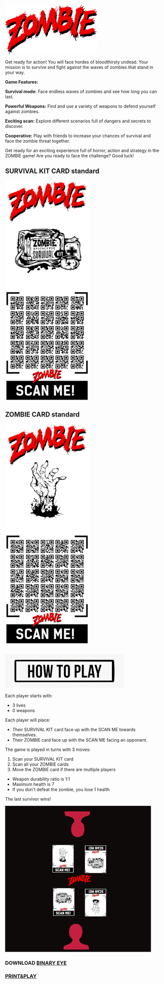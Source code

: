 ![ZOMBIE](/images/logo.png) 

Get ready for action! You will face hordes of bloodthirsty undead. Your mission is to survive and fight against the waves of zombies that stand in your way. 



**Game Features:**

**Survival mode:** Face endless waves of zombies and see how long you can last. 

**Powerful Weapons:** Find and use a variety of weapons to defend yourself against zombies. 

**Exciting scan:** Explore different scenarios full of dangers and secrets to discover. 

**Cooperative:** Play with friends to increase your chances of survival and face the zombie threat together. 



Get ready for an exciting experience full of horror, action and strategy in the ZOMBIE game! Are you ready to face the challenge? Good luck!

## SURVIVAL KIT CARD standard
![KIT](/images/KIT.png) ![KIT-QR](/images/KIT-SURVIVE.png)    

## ZOMBIE CARD standard
![ZOMBIE](/images/ZOMBIE.png) ![ZOMBIES](/images/ZOMBIES.png) 

##
![how2play](/images/how2play.png) 

Each player starts with:
- 3 lives
- 0 weapons

Each player will place:
- Their SURVIVAL KIT card face up with the SCAN ME towards themselves.
- Their ZOMBIE card face up with the SCAN ME facing an opponent.

The game is played in turns with 3 moves:
1. Scan your SURVIVAL KIT card
2. Scan all your ZOMBIE cards
3. Move the ZOMBIE card if there are multiple players

- Weapon durability ratio is 1:1
- Maximum health is 7
- If you don't defeat the zombie, you lose 1 health


The last survivor wins!


![PvP](/images/1vs1.png) 

### DOWNLOAD [BINARY EYE](https://play.google.com/store/apps/details?id=de.markusfisch.android.binaryeye)

### [PRINT&PLAY](https://github.com/MPetovick/ZOMBIE_QR/blob/main/pack_print_ZOMBIE.pdf)


